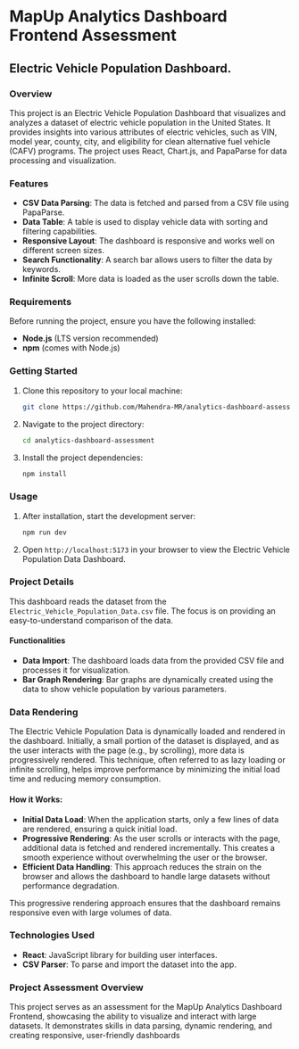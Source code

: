# MapUp Analytics Dashboard Frontend Assessment

## Electric Vehicle Population Dashboard.

### Overview

This project is an Electric Vehicle Population Dashboard that visualizes and analyzes a dataset of electric vehicle population in the United States. It provides insights into various attributes of electric vehicles, such as VIN, model year, county, city, and eligibility for clean alternative fuel vehicle (CAFV) programs. The project uses React, Chart.js, and PapaParse for data processing and visualization.

### Features

- **CSV Data Parsing**: The data is fetched and parsed from a CSV file using PapaParse.
- **Data Table**: A table is used to display vehicle data with sorting and filtering capabilities.
- **Responsive Layout**: The dashboard is responsive and works well on different screen sizes.
- **Search Functionality**: A search bar allows users to filter the data by keywords.
- **Infinite Scroll**: More data is loaded as the user scrolls down the table.

### Requirements

Before running the project, ensure you have the following installed:

- **Node.js** (LTS version recommended)
- **npm** (comes with Node.js)

### Getting Started

1. Clone this repository to your local machine:
    ```bash
    git clone https://github.com/Mahendra-MR/analytics-dashboard-assessment.git
    ```

2. Navigate to the project directory:
    ```bash
    cd analytics-dashboard-assessment
    ```

3. Install the project dependencies:
    ```bash
    npm install
    ```

### Usage

1. After installation, start the development server:
    ```bash
    npm run dev
    ```

2. Open `http://localhost:5173` in your browser to view the Electric Vehicle Population Data Dashboard.

### Project Details

This dashboard reads the dataset from the `Electric_Vehicle_Population_Data.csv` file. The focus is on providing an easy-to-understand comparison of the data.


#### Functionalities

- **Data Import**: The dashboard loads data from the provided CSV file and processes it for visualization.
- **Bar Graph Rendering**: Bar graphs are dynamically created using the data to show vehicle population by various parameters.


### Data Rendering

The Electric Vehicle Population Data is dynamically loaded and rendered in the dashboard. Initially, a small portion of the dataset is displayed, and as the user interacts with the page (e.g., by scrolling), more data is progressively rendered. This technique, often referred to as lazy loading or infinite scrolling, helps improve performance by minimizing the initial load time and reducing memory consumption.

#### How it Works:

- **Initial Data Load**: When the application starts, only a few lines of data are rendered, ensuring a quick initial load.
- **Progressive Rendering**: As the user scrolls or interacts with the page, additional data is fetched and rendered incrementally. This creates a smooth experience without overwhelming the user or the browser.
- **Efficient Data Handling**: This approach reduces the strain on the browser and allows the dashboard to handle large datasets without performance degradation.

This progressive rendering approach ensures that the dashboard remains responsive even with large volumes of data.

### Technologies Used

- **React**: JavaScript library for building user interfaces.
- **CSV Parser**: To parse and import the dataset into the app.


### Project Assessment Overview

This project serves as an assessment for the MapUp Analytics Dashboard Frontend, showcasing the ability to visualize and interact with large datasets. It demonstrates skills in data parsing, dynamic rendering, and creating responsive, user-friendly dashboards